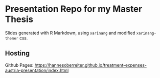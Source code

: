 # Presentation Repo for my Master Thesis

Slides generated with R Markdown, using `xarinang` and modified `xarinang-themer` css.

## Hosting

Github Pages: https://hannesoberreiter.github.io/treatment-expenses-austria-presentation/index.html
